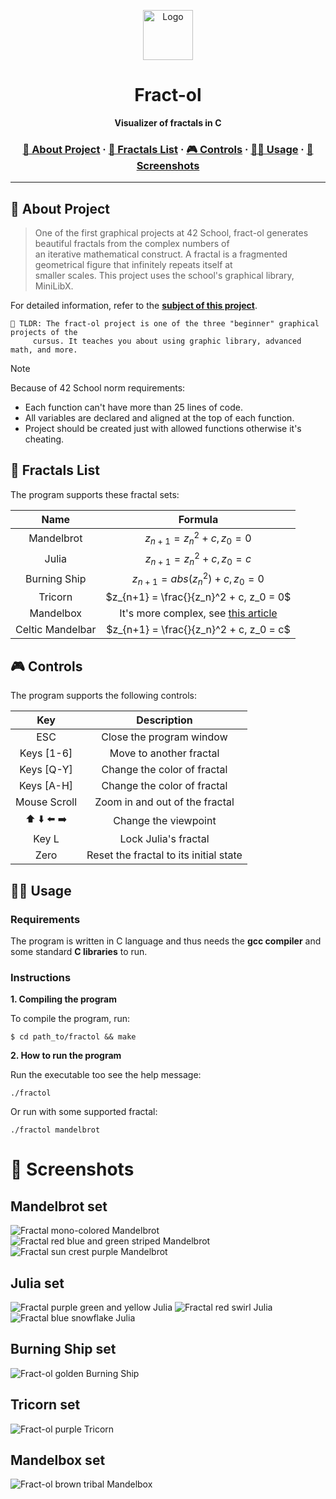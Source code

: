 <a name="readme-top"></a>
<div align="center">
  <!-- Logo -->
  <a href="https://github.com/grigverdyan/42-cursus2024/fract-ol">
  <img src="README_files/logo.png" alt="Logo" width="80" height="80">
  </a>

  <!-- Project Name -->
  <h1>Fract-ol</h1>

  <!-- Short Description -->
  <p align="center">
	  <b>Visualizer of fractals in C</b><br>
  </p>

  <h3>
      <a href="#-about-project">📜 About Project</a>
    <span> · </span>
      <a href="#-fractals-list">📑 Fractals List</a>
    <span> · </span>
	  <a href="#-controls">🎮 Controls</a>
    <span> · </span>
      <a href="#-usage">👨‍💻 Usage</a>
    <span> · </span>
      <a href="#-screenshots">🌄 Screenshots</a>
  </h3>
</div>

---

## 📜 About Project

> One of the first graphical projects at 42 School, fract-ol generates beautiful fractals from the complex numbers of \
> an iterative mathematical construct. A fractal is a fragmented geometrical figure that infinitely repeats itself at \
> smaller scales. This project uses the school's graphical library, MiniLibX.

For detailed information, refer to the [**subject of this project**](en.subject.pdf).

	🚀 TLDR: The fract-ol project is one of the three "beginner" graphical projects of the 
 		 cursus. It teaches you about using graphic library, advanced math, and more.

> [!NOTE]  
> Because of 42 School norm requirements:
> * Each function can't have more than 25 lines of code.
> * All variables are declared and aligned at the top of each function.
> * Project should be created just with allowed functions otherwise it's cheating.

## 📑 Fractals List

The program supports these fractal sets:

| Name              | Formula                                                                                            |
|:-----------------:|:--------------------------------------------------------------------------------------------------:|
| Mandelbrot        | $z_{n+1} = z_n^2 + c, z_0 = 0$                                                                     |
| Julia             | $z_{n+1} = z_n^2 + c, z_0 = c$                                                                     |
| Burning Ship      | $z_{n+1} = abs(z_n^2) + c, z_0 = 0$                                                                |
| Tricorn           | $z_{n+1} = \frac{}{z_n}^2 + c, z_0 = 0$                                                            |
| Mandelbox         | It's more complex, see [this article](https://sites.google.com/site/mandelbox/what-is-a-mandelbox) |
| Celtic Mandelbar  | $z_{n+1} = \frac{}{z_n}^2 + c, z_0 = c$                                                            |

## 🎮 Controls

The program supports the following controls:

| Key           | Description                             |
|:-------------:|:---------------------------------------:|
| ESC           | Close the program window                |
| Keys [1-6]    | Move to another fractal                 |
| Keys [Q-Y]    | Change the color of fractal             |
| Keys [A-H]    | Change the color of fractal             |
| Mouse Scroll  | Zoom in and out of the fractal          |
| ⬆️ ⬇️ ⬅️ ➡️     | Change the viewpoint                    |
| Key L         | Lock Julia's fractal                    |
| Zero          | Reset the fractal to its initial state  |

## 👨‍💻 Usage
### Requirements

The program is written in C language and thus needs the **gcc compiler** and some standard **C libraries** to run.

### Instructions

**1. Compiling the program**

To compile the program, run:

```shell
$ cd path_to/fractol && make
```

**2. How to run the program**

Run the executable too see the help message:
```shell
./fractol
```

Or run with some supported fractal:
```shell
./fractol mandelbrot
```

# 🌄 Screenshots

## Mandelbrot set
![Fractal mono-colored Mandelbrot](README_files/screenshots/mandelbrot1.png)
![Fractal red blue and green striped Mandelbrot](README_files/screenshots/mandelbrot2.png)
![Fractal sun crest purple Mandelbrot](README_files/screenshots/mandelbrot3.png)

## Julia set
![Fractal purple green and yellow Julia](README_files/screenshots/julia1.png)
![Fractal red swirl Julia](README_files/screenshots/julia2.png)
![Fractal blue snowflake Julia](README_files/screenshots/julia3.png)

## Burning Ship set
![Fract-ol golden Burning Ship](README_files/screenshots/burning_ship.png)

## Tricorn set
![Fract-ol purple Tricorn](README_files/screenshots/tricorn.png)

## Mandelbox set
![Fract-ol brown tribal Mandelbox](README_files/screenshots/mandelbox.png)
